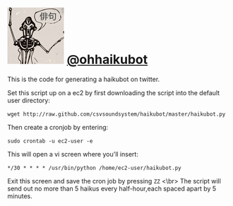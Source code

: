 ![haikubot](haikubot.png) [@ohhaikubot](http://www.twitter.com/ohhaikubot)
========================
This is the code for generating a haikubot on twitter.

Set this script up on a ec2 by first downloading the script into the default user directory:
```
wget http://raw.github.com/csvsoundsystem/haikubot/master/haikubot.py
```
Then create a cronjob by entering:
```
sudo crontab -u ec2-user -e
```
This will open a vi screen where you'll insert:
```
*/30 * * * * /usr/bin/python /home/ec2-user/haikubot.py
```
Exit this screen and save the cron job by pressing `ZZ`
<\br>
The script will send out no more than 5 haikus every half-hour,each spaced apart by 5 minutes.
